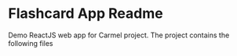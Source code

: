 # Flashcard App Readme
Demo ReactJS web app for Carmel project. The project contains the following files